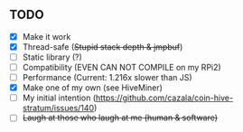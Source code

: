 ## TODO ##
- [x] Make it work  
- [x] Thread-safe (~~Stupid stack depth & jmpbuf~~)  
- [ ] Static library (?)  
- [ ] Compatibility (EVEN CAN NOT COMPILE on my RPi2)  
- [ ] Performance (Current: 1.216x slower than JS)  
- [x] Make one of my own (see HiveMiner)  
- [ ] My initial intention (https://github.com/cazala/coin-hive-stratum/issues/140)  
- [ ] ~~Laugh at those who laugh at me (human & software)~~  
